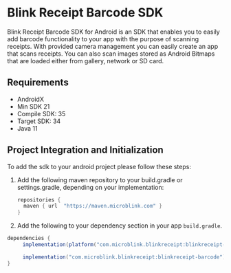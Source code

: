 # Blink Receipt Barcode SDK

Blink Receipt Barcode SDK for Android is an SDK that enables you to easily add barcode functionality to your app with the purpose of scanning receipts. With provided camera management you can easily create an app that scans receipts. You can also scan images stored as Android Bitmaps that are loaded either from gallery, network or SD card.

## <a name=requirements></a> Requirements
- AndroidX
- Min SDK 21
- Compile SDK: 35
- Target SDK: 34
- Java 11

## <a name=intro></a> Project Integration and Initialization
To add the sdk to your android project please follow these steps:

1. Add the following maven repository to your build.gradle or settings.gradle, depending on your implementation:

    ```groovy
    repositories {
      maven { url  "https://maven.microblink.com" }
    }
    ```

2. Add the following to your dependency section in your app `build.gradle`.

```groovy
dependencies {
     implementation(platform("com.microblink.blinkreceipt:blinkreceipt-bom:1.8.3"))

     implementation("com.microblink.blinkreceipt:blinkreceipt-barcode")
}
```

